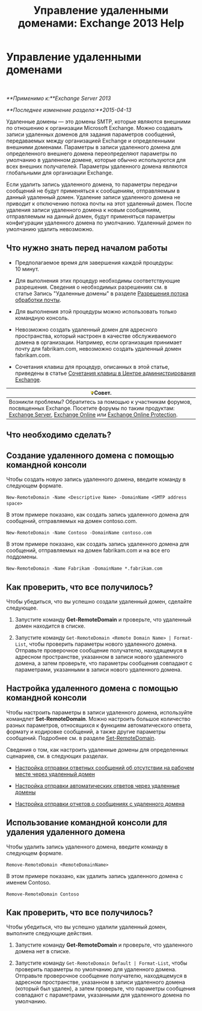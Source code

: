 ﻿---
title: 'Управление удаленными доменами: Exchange 2013 Help'
TOCTitle: Управление удаленными доменами
ms:assetid: 41a86907-bd9e-40d0-94d3-6deb95a0bffa
ms:mtpsurl: https://technet.microsoft.com/ru-ru/library/Aa997639(v=EXCHG.150)
ms:contentKeyID: 52059130
ms.date: 04/30/2018
mtps_version: v=EXCHG.150
f1_keywords:
- Microsoft.Exchange.Management.SnapIn.Esm.OrganizationConfiguration.NewRemoteDomainWizardForm.NewRemoteDomainWizardPage
ms.translationtype: HT
---

# Управление удаленными доменами

 

_**Применимо к:**Exchange Server 2013_

_**Последнее изменение раздела:**2015-04-13_

Удаленные домены — это домены SMTP, которые являются внешними по отношению к организации Microsoft Exchange. Можно создавать записи удаленных доменов для задания параметров сообщений, передаваемых между организацией Exchange и определенными внешними доменами. Параметры в записи удаленного домена для определенного внешнего домена переопределяют параметры по умолчанию в удаленном домене, которые обычно используются для всех внешних получателей. Параметры удаленного домена являются глобальными для организации Exchange.

Если удалить запись удаленного домена, то параметры передачи сообщений не будут применяться к сообщениям, отправляемым в данный удаленный домен. Удаление записи удаленного домена не приводит к отключению потока почты на этот удаленный домен. После удаления записи удаленного домена к новым сообщениям, отправляемым на данный домен, будут применяться параметры конфигурации удаленного домена по умолчанию. Удаленный домен по умолчанию удалить невозможно.

## Что нужно знать перед началом работы

  - Предполагаемое время для завершения каждой процедуры: 10 минут.

  - Для выполнения этих процедур необходимы соответствующие разрешения. Сведения о необходимых разрешениях см. в статье Запись "Удаленные домены" в разделе [Разрешения потока обработки почты](mail-flow-permissions-exchange-2013-help.md).

  - Для выполнения этой процедуры можно использовать только командную консоль.

  - Невозможно создать удаленный домен для адресного пространства, который настроен в качестве обслуживаемого домена в организации. Например, если организация принимает почту для fabrikam.com, невозможно создать удаленный домен fabrikam.com.

  - Сочетания клавиш для процедур, описанных в этой статье, приведены в статье [Сочетания клавиш в Центре администрирования Exchange](keyboard-shortcuts-in-the-exchange-admin-center-exchange-online-protection-help.md).

<table>
<thead>
<tr class="header">
<th><img src="images/Bb124558.tip(EXCHG.150).gif" title="Совет" alt="Совет" />Совет.</th>
</tr>
</thead>
<tbody>
<tr class="odd">
<td>Возникли проблемы? Обратитесь за помощью к участникам форумов, посвященных Exchange. Посетите форумы по таким продуктам: <a href="https://go.microsoft.com/fwlink/p/?linkid=60612">Exchange Server</a>, <a href="https://go.microsoft.com/fwlink/p/?linkid=267542">Exchange Online</a> или <a href="https://go.microsoft.com/fwlink/p/?linkid=285351">Exchange Online Protection</a>.</td>
</tr>
</tbody>
</table>


## Что необходимо сделать?

## Создание удаленного домена с помощью командной консоли

Чтобы создать новую запись удаленного домена, введите команду в следующем формате.

    New-RemoteDomain -Name <Descriptive Name> -DomainName <SMTP address space>

В этом примере показано, как создать запись удаленного домена для сообщений, отправляемых на домен contoso.com.

    New-RemoteDomain -Name Contoso -DomainName contoso.com

В этом примере показано, как создать запись удаленного домена для сообщений, отправляемых на домен fabrikam.com и на все его поддомены.

    New-RemoteDomain -Name Fabrikam -DomainName *.fabrikam.com

## Как проверить, что все получилось?

Чтобы убедиться, что вы успешно создали удаленный домен, сделайте следующее.

1.  Запустите команду **Get-RemoteDomain** и проверьте, что удаленный домен находится в списке.

2.  Запустите команду `Get-RemoteDomain <Remote Domain Name> | Format-List`, чтобы проверить параметры нового удаленного домена. Отправьте проверочное сообщение получателю, находящемуся в адресном пространстве, указанном в записи нового удаленного домена, а затем проверьте, что параметры сообщения совпадают с параметрами, указанными в записи нового удаленного домена.

## Настройка удаленного домена с помощью командной консоли

Чтобы настроить параметры в записи удаленного домена, используйте командлет **Set-RemoteDomain**. Можно настроить большое количество разных параметров, относящихся к функциям автоматического ответа, формату и кодировке сообщений, а также другие параметры сообщений. Подробнее см. в разделе [Set-RemoteDomain](https://technet.microsoft.com/ru-ru/library/aa997857\(v=exchg.150\)).

Сведения о том, как настроить удаленные домены для определенных сценариев, см. в следующих разделах.

  - [Настройка отправки ответных сообщений об отсутствии на рабочем месте через удаленный домен](configure-remote-domain-out-of-office-replies-exchange-2013-help.md)

  - [Настройка отправки автоматических ответов через удаленные домены](configure-remote-domain-automatic-replies-exchange-2013-help.md)

  - [Настройка отправки отчетов о сообщениях с удаленного домена](configure-remote-domain-message-reporting-exchange-2013-help.md)

## Использование командной консоли для удаления удаленного домена

Чтобы удалить запись удаленного домена, введите команду в следующем формате.

    Remove-RemoteDomain <RemoteDomainName>

В этом примере показано, как удалить запись удаленного домена с именем Contoso.

    Remove-RemoteDomain Contoso

## Как проверить, что все получилось?

Чтобы убедиться, что вы успешно удалили удаленный домен, выполните следующие действия.

1.  Запустите команду **Get-RemoteDomain** и проверьте, что удаленного домена нет в списке.

2.  Запустите команду `Get-RemoteDomain Default | Format-List`, чтобы проверить параметры по умолчанию для удаленного домена. Отправьте проверочное сообщение получателю, находящемуся в адресном пространстве, указанном в записи удаленного домена (который был удален), а затем проверьте, что параметры сообщения совпадают с параметрами, указанными для удаленного домена по умолчанию.

